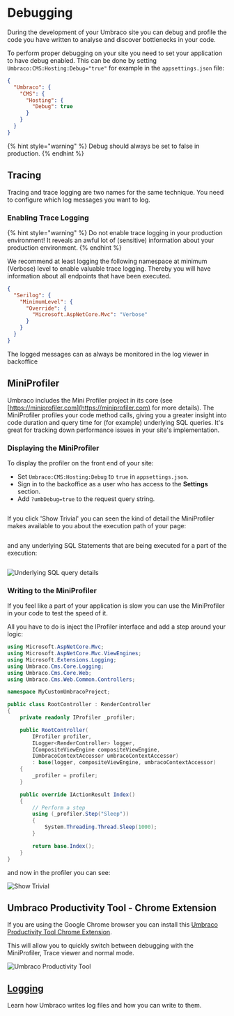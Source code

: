 # Debugging

During the development of your Umbraco site you can debug and profile the code you have written to analyse and discover bottlenecks in your code.

To perform proper debugging on your site you need to set your application to have debug enabled. This can be done by setting `Umbraco:CMS:Hosting:Debug="true"` for example in the `appsettings.json` file:

```json
{
  "Umbraco": {
    "CMS": {
      "Hosting": {
        "Debug": true
      }
    }
  }
}
```

{% hint style="warning" %}
Debug should always be set to false in production.
{% endhint %}

## Tracing

Tracing and trace logging are two names for the same technique. You need to configure which log messages you want to log.

### Enabling Trace Logging

{% hint style="warning" %}
Do not enable trace logging in your production environment! It reveals an awful lot of (sensitive) information about your production environment.
{% endhint %}

We recommend at least logging the following namespace at minimum (Verbose) level to enable valuable trace logging. Thereby you will have information about all endpoints that have been executed.

```json
{
  "Serilog": {
    "MinimumLevel": {
      "Override": {
        "Microsoft.AspNetCore.Mvc": "Verbose"
      }
    }
  }
}
```

The logged messages can as always be monitored in the log viewer in backoffice

## MiniProfiler

Umbraco includes the Mini Profiler project in its core (see [https://miniprofiler.com](https://miniprofiler.com) for more details). The MiniProfiler profiles your code method calls, giving you a greater insight into code duration and query time for (for example) underlying SQL queries. It's great for tracking down performance issues in your site's implementation.

### Displaying the MiniProfiler

To display the profiler on the front end of your site:
- Set `Umbraco:CMS:Hosting:Debug` to `true` in `appsettings.json`.
- Sign in to the backoffice as a user who has access to the **Settings** section.
- Add `?umbDebug=true` to the request query string.

<figure><img src="../../../../../10/umbraco-cms/fundamentals/code/debugging/images/v8-miniprofiler-view.png" alt=""><figcaption></figcaption></figure>

If you click 'Show Trivial' you can seen the kind of detail the MiniProfiler makes available to you about the execution path of your page:

<figure><img src="../../../../../10/umbraco-cms/fundamentals/code/debugging/images/v8-miniprofiler-trivial.png" alt=""><figcaption></figcaption></figure>

and any underlying SQL Statements that are being executed for a part of the execution:

<figure><img src="../../../../../10/umbraco-cms/fundamentals/code/debugging/images/v8-miniprofiler-sql-trigger.png" alt=""><figcaption></figcaption></figure>

![Underlying SQL query details](../../../../../10/umbraco-cms/fundamentals/code/debugging/images/v8-miniprofiler-sql-details.png)

### Writing to the MiniProfiler

If you feel like a part of your application is slow you can use the MiniProfiler in your code to test the speed of it.

All you have to do is inject the IProfiler interface and add a step around your logic:

```csharp
using Microsoft.AspNetCore.Mvc;
using Microsoft.AspNetCore.Mvc.ViewEngines;
using Microsoft.Extensions.Logging;
using Umbraco.Cms.Core.Logging;
using Umbraco.Cms.Core.Web;
using Umbraco.Cms.Web.Common.Controllers;

namespace MyCustomUmbracoProject;

public class RootController : RenderController
{
    private readonly IProfiler _profiler;

    public RootController(
        IProfiler profiler,
        ILogger<RenderController> logger,
        ICompositeViewEngine compositeViewEngine,
        IUmbracoContextAccessor umbracoContextAccessor)
        : base(logger, compositeViewEngine, umbracoContextAccessor)
    {
        _profiler = profiler;
    }

    public override IActionResult Index()
    {
        // Perform a step
        using (_profiler.Step("Sleep"))
        {
            System.Threading.Thread.Sleep(1000);
        }

        return base.Index();
    }
}
```

and now in the profiler you can see:

![Show Trivial](../../../../../10/umbraco-cms/fundamentals/code/debugging/images/v8-miniprofiler-write.png)

## Umbraco Productivity Tool - Chrome Extension

If you are using the Google Chrome browser you can install this [Umbraco Productivity Tool Chrome Extension](https://chrome.google.com/webstore/detail/umbraco-productivity/kepkgaeokeknlghbiiipbhgclikjgkdp?hl=en).

This will allow you to quickly switch between debugging with the MiniProfiler, Trace viewer and normal mode.

![Umbraco Productivity Tool](../../../../../10/umbraco-cms/fundamentals/code/debugging/images/chrome-tool.png)

## [Logging](logging.md)

Learn how Umbraco writes log files and how you can write to them.
